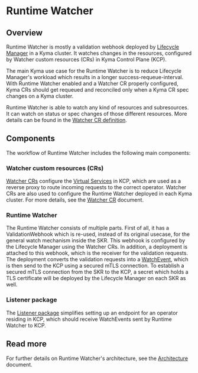 
# Runtime Watcher

## Overview

Runtime Watcher is mostly a validation webhook deployed by [Lifecycle Manager](https://github.com/kyma-project/lifecycle-manager) in a Kyma cluster. It watches changes in the resources, configured by Watcher custom resources (CRs) in Kyma Control Plane (KCP).

The main Kyma use case for the Runtime Watcher is to reduce Lifecycle Manager's workload which results in a longer success-requeue-interval. With Runtime Watcher enabled and a Watcher CR properly configured, Kyma CRs should get requeued and reconciled only when a Kyma CR spec changes on a Kyma cluster.

Runtime Watcher is able to watch any kind of resources and subresources. It can watch on status or spec changes of those different resources. More details can be found in the [Watcher CR definition](https://github.com/kyma-project/lifecycle-manager/blob/main/api/v1beta2/watcher_types.go).


## Components

The workflow of Runtime Watcher includes the following main components:

### Watcher custom resources (CRs)
[Watcher CRs](https://github.com/kyma-project/lifecycle-manager/blob/main/api/v1beta2/watcher_types.go) configure the [Virtual Services](https://istio.io/latest/docs/reference/config/networking/virtual-service/) in KCP, which are used as a reverse proxy to route incoming requests to the correct operator. Watcher CRs are also used to configure the Runtime Watcher deployed in each Kyma cluster. For more details, see the [Watcher CR](./docs/05-10-api.md) document.

### Runtime Watcher
The Runtime Watcher consists of multiple parts. First of all, it has a ValidationWebhook which is re-used, instead of its original usecase, for the general watch mechanism inside the SKR. This webhook is configured by the Lifecycle Manager using the Watcher CRs. In addition, a deployment is attached to this webhook, which is the receiver for the validation requests. The deployment converts the validation requests into a [WatchEvent](https://github.com/kyma-project/runtime-watcher/blob/de040bddeba1a7875e3a0e626db4634134971022/listener/pkg/types/event.go#L8), which is then send to the KCP using a secured mTLS connection. To establish a secured mTLS connection from the SKR to the KCP, a secret which holds a TLS certificate will be deployed by the Lifecycle Manager on each SKR as well.


### Listener package
The [Listener package](https://github.com/kyma-project/runtime-watcher/tree/main/listener) simplifies setting up an endpoint for an operator residing in KCP, which should receive WatchEvents sent by Runtime Watcher to KCP.

## Read more

For further details on Runtime Watcher's architecture, see the [Architecture](./docs/01-architecture.md) document.
